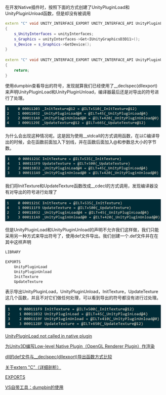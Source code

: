 在开发Native插件时，按照下面的方式创建了UnityPluginLoad和UnityPluginUnload函数，但是却没有被调用

```c++
extern "C" void UNITY_INTERFACE_EXPORT UNITY_INTERFACE_API UnityPluginLoad(IUnityInterfaces* unityInterfaces)
{
	s_UnityInterfaces = unityInterfaces;
	s_Graphics = unityInterfaces->Get<IUnityGraphicsD3D11>();
	s_Device = s_Graphics->GetDevice();
}

extern "C" void UNITY_INTERFACE_EXPORT UNITY_INTERFACE_API UnityPluginUnload()
{
	return;
}
```

使用dumpbin查看导出的符号，发现就算我们已经使用了__declspec(dllexport)来声明UnityPluginLoad和UnityPluginUnload，编译器最后还是对导出的符号进行了处理。

![1544666837721](UnityPluginLoad没有被调用.assets/1544666837721.png)

为什么会出现这种情况呢。这是因为使用__stdcall的方式调用函数，在以C编译导出的时候，会在函数前面加入下划线，并在函数后面加入@和参数总大小的字节数。

![1544667200475](UnityPluginLoad没有被调用.assets/1544667200475.png)

我们将InitTexture和UpdateTexture函数改成__cdecl的方式调用，发现编译器没有对导出的符号进行处理了

![1544667593891](UnityPluginLoad没有被调用.assets/1544667593891.png)

但是UnityPluginLoad和UnityPluginUnload的声明不允许我们这样做，我们只能采用另一种方式来导出符号了，使用def文件导出。我们创建一个.def文件并在在其中这样声明

```
LIBRARY

EXPORTS
	UnityPluginLoad
	UnityPluginUnload
	InitTexture
	UpdateTexture
```

表示导出UnityPluginLoad，UnityPluginUnload，InitTexture，UpdateTexture这几个函数，并且不对它们做任何处理，可以看到导出的符号都没有进行过处理。

![1544667888584](UnityPluginLoad没有被调用.assets/1544667888584.png)

[UnityPluginLoad not called in native plugin](https://forum.unity.com/threads/unitypluginload-not-called-in-native-plugin.436207/)

[为Unity3D编写Low-level Native Plugin（OpenGL Renderer Plugin）作渲染](https://www.cnblogs.com/chandler00x/p/6264274.html)

[dll的def文件与__declspec(dllexport)导出函数方式比较](https://www.cnblogs.com/zhangxiaosong/p/3300861.html)

[关于extern "C"（详细剖析）](https://www.cnblogs.com/TenosDoIt/p/3163621.html)

[EXPORTS](https://docs.microsoft.com/en-us/cpp/build/reference/exports?view=vs-2017)

[VS自带工具：dumpbin的使用](https://www.cnblogs.com/dyllove98/p/3146922.html)